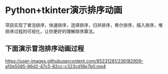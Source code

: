 # Python+tkinter演示排序动画

项目实现了冒泡排序，快速排序，选择排序，归并排序，希尔排序，插入排序，堆排序过程的可视化，让你更好的理解排序算法。
## 下面演示冒泡排序动画过程
https://user-images.githubusercontent.com/85231281/236182909-a10e5085-86d2-47c5-82cc-c323cd18e7b0.mp4

